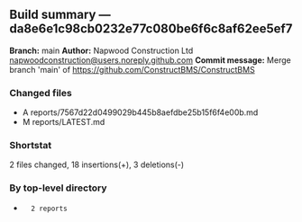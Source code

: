 ## Build summary — da8e6e1c98cb0232e77c080be6f6c8af62ee5ef7

**Branch:** main
**Author:** Napwood Construction Ltd <napwoodconstruction@users.noreply.github.com>
**Commit message:** Merge branch 'main' of https://github.com/ConstructBMS/ConstructBMS

### Changed files
 - A	reports/7567d22d0499029b445b8aefdbe25b15f6f4e00b.md
 - M	reports/LATEST.md

### Shortstat
 2 files changed, 18 insertions(+), 3 deletions(-)

### By top-level directory
 -       2 reports

